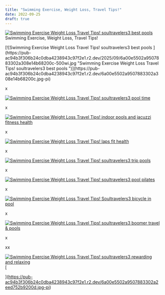 ```yaml
---
title: "Swimming Exercise, Weight Loss, Travel Tips!"
date: 2022-09-25
draft: true
---
```


[![Swimming Exercise  Weight Loss  Travel Tips! soultravelers3 best pools ](https://pub-ac94b3f306b24c0dba4238943c97f2e1.r2.dev/2025/09/6a00e5502a9507883302a308e14b5f200c-200wi.jpg "Swimming Exercise  Weight Loss  Travel Tips! soultravelers3 best pools ")](https://pub-ac94b3f306b24c0dba4238943c97f2e1.r2.dev/6a00e5502a9507883302a308e14b5f200c.jpg-pi)Swimming Exercise, Weight Loss, Travel Tips!  
  

<!--more--> [![Swimming Exercise  Weight Loss  Travel Tips! soultravelers3 best pools ](https://pub-ac94b3f306b24c0dba4238943c97f2e1.r2.dev/2025/09/6a00e5502a9507883302a308e14b68200c-500wi.jpg "Swimming Exercise  Weight Loss  Travel Tips! soultravelers3 best pools ")](https://pub-ac94b3f306b24c0dba4238943c97f2e1.r2.dev/6a00e5502a9507883302a308e14b68200c.jpg-pi)  
x  
  
[![Swimming Exercise  Weight Loss  Travel Tips! soultravelers3 pool time](https://pub-ac94b3f306b24c0dba4238943c97f2e1.r2.dev/2025/09/6a00e5502a9507883302a2eed75255200d-500wi.jpg "Swimming Exercise  Weight Loss  Travel Tips! soultravelers3 pool time")](https://pub-ac94b3f306b24c0dba4238943c97f2e1.r2.dev/6a00e5502a9507883302a2eed75255200d.jpg-pi)  
  
  
x  
  
[![Swimming Exercise  Weight Loss  Travel Tips! indoor pools and jacuzzi fitness health ](https://pub-ac94b3f306b24c0dba4238943c97f2e1.r2.dev/6a00e5502a9507883302a308e14c2c200c.jpg "Swimming Exercise  Weight Loss  Travel Tips! indoor pools and jacuzzi fitness health ")](https://pub-ac94b3f306b24c0dba4238943c97f2e1.r2.dev/6a00e5502a9507883302a308e14c2c200c.jpg-pi)  
  
  
x

[![Swimming Exercise  Weight Loss  Travel Tips! laps fit health ](https://pub-ac94b3f306b24c0dba4238943c97f2e1.r2.dev/2025/09/6a00e5502a9507883302a2eed7526c200d-500wi.jpg "Swimming Exercise  Weight Loss  Travel Tips! laps fit health ")](https://pub-ac94b3f306b24c0dba4238943c97f2e1.r2.dev/6a00e5502a9507883302a2eed7526c200d.jpg-pi)

x

[![Swimming Exercise  Weight Loss  Travel Tips! soultravelers3 trip pools ](https://pub-ac94b3f306b24c0dba4238943c97f2e1.r2.dev/2025/09/6a00e5502a9507883302a2eed75285200d-500wi.jpg "Swimming Exercise  Weight Loss  Travel Tips! soultravelers3 trip pools ")](https://pub-ac94b3f306b24c0dba4238943c97f2e1.r2.dev/6a00e5502a9507883302a2eed75285200d.jpg-pi)

x

[![Swimming Exercise  Weight Loss  Travel Tips! soultravelers3 pool pilates ](https://pub-ac94b3f306b24c0dba4238943c97f2e1.r2.dev/2025/09/6a00e5502a9507883302a308e14c4c200c-500wi.jpg "Swimming Exercise  Weight Loss  Travel Tips! soultravelers3 pool pilates ")](https://pub-ac94b3f306b24c0dba4238943c97f2e1.r2.dev/6a00e5502a9507883302a308e14c4c200c.jpg-pi)

x  
  
[![Swimming Exercise  Weight Loss  Travel Tips! Soultravelers3 bicycle in pool ](https://pub-ac94b3f306b24c0dba4238943c97f2e1.r2.dev/2025/09/6a00e5502a9507883302a2eed752c9200d-500wi.jpg "Swimming Exercise  Weight Loss  Travel Tips! Soultravelers3 bicycle in pool ")](https://pub-ac94b3f306b24c0dba4238943c97f2e1.r2.dev/6a00e5502a9507883302a2eed752c9200d.jpg-pi)  
  
  
x  
  
[![Swimming Exercise  Weight Loss  Travel Tips! soultravelers3 boomer travel & pools ](https://pub-ac94b3f306b24c0dba4238943c97f2e1.r2.dev/2025/09/6a00e5502a9507883302a308e14c64200c-500wi.jpg "Swimming Exercise  Weight Loss  Travel Tips! soultravelers3 boomer travel & pools ")](https://pub-ac94b3f306b24c0dba4238943c97f2e1.r2.dev/6a00e5502a9507883302a308e14c64200c.jpg-pi)  
  

x  
  
[](https://pub-ac94b3f306b24c0dba4238943c97f2e1.r2.dev/6a00e5502a9507883302a2eed752a6200d.jpg-pi)

xx

[](https://pub-ac94b3f306b24c0dba4238943c97f2e1.r2.dev/6a00e5502a9507883302a2eed752b9200d.jpg-pi)[![Swimming Exercise  Weight Loss  Travel Tips! soultravelers3 rewarding and relaxing ](https://pub-ac94b3f306b24c0dba4238943c97f2e1.r2.dev/2025/09/6a00e5502a9507883302a308e14c76200c-500wi.jpg "Swimming Exercise  Weight Loss  Travel Tips! soultravelers3 rewarding and relaxing ")](https://pub-ac94b3f306b24c0dba4238943c97f2e1.r2.dev/6a00e5502a9507883302a308e14c76200c.jpg-pi)[  
  
](https://pub-ac94b3f306b24c0dba4238943c97f2e1.r2.dev/6a00e5502a9507883302a2eed752b9200d.jpg-pi)

